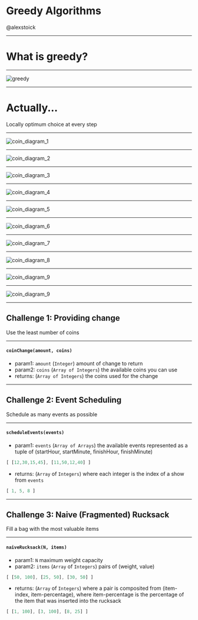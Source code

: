 # Greedy Algorithms
@alexstoick

---

# What is greedy?

---

![greedy](http://image.shutterstock.com/z/stock-vector-a-vector-illustration-of-greedy-cartoon-pig-holding-armful-of-money-127389956.jpg)

---

# Actually...

Locally optimum choice at every step

---

![coin_diagram_1](https://dl.dropboxusercontent.com/u/13711485/assets/GreedyAlgos/change-4.png)

---

![coin_diagram_2](https://dl.dropboxusercontent.com/u/13711485/assets/GreedyAlgos/change-5.png)

---

![coin_diagram_3](https://dl.dropboxusercontent.com/u/13711485/assets/GreedyAlgos/change-6.png)

---

![coin_diagram_4](https://dl.dropboxusercontent.com/u/13711485/assets/GreedyAlgos/change-7.png)

---

![coin_diagram_5](https://dl.dropboxusercontent.com/u/13711485/assets/GreedyAlgos/change-8.png)

---

![coin_diagram_6](https://dl.dropboxusercontent.com/u/13711485/assets/GreedyAlgos/change-9.png)

---

![coin_diagram_7](https://dl.dropboxusercontent.com/u/13711485/assets/GreedyAlgos/change-10.png)

---

![coin_diagram_8](https://dl.dropboxusercontent.com/u/13711485/assets/GreedyAlgos/change-11.png)

---

![coin_diagram_9](https://dl.dropboxusercontent.com/u/13711485/assets/GreedyAlgos/change-12.png)

---

![coin_diagram_9](https://dl.dropboxusercontent.com/u/13711485/assets/GreedyAlgos/change-13.png)

---

## Challenge 1: Providing change

Use the least number of coins

---

#### `coinChange(amount, coins)`
- param1: `amount` (`Integer`) amount of change to return
- param2: `coins` (`Array of Integers`) the available coins you can use
- returns: (`Array of Integers`) the coins used for the change

---


## Challenge 2: Event Scheduling

Schedule as many events as possible

---

#### `scheduleEvents(events)`
- param1: `events` (`Array of Arrays`) the available events represented as a tuple of (startHour, startMinute, finishHour, finishMinute)
```js
[ [12,30,15,45], [11,50,12,40] ]
```
- returns: (`Array` of `Integers`) where each integer is the index of a show from `events`

```js
[ 1, 5, 8 ]
```

---

## Challenge 3: Naive (Fragmented) Rucksack

Fill a bag with the most valuable items

---

#### `naiveRucksack(N, items)`
- param1: `N` maximum weight capacity
- param2: `items` (`Array` of `Integers`) pairs of (weight, value)
```js
[ [50, 100], [25, 50], [30, 50] ]
```
- returns: (`Array` of `Integers`) where a pair is composited from (item-index, item-percentage), where item-percentage is the percentage of the item that was inserted into the rucksack

```js
[ [1, 100], [3, 100], [8, 25] ]
```
